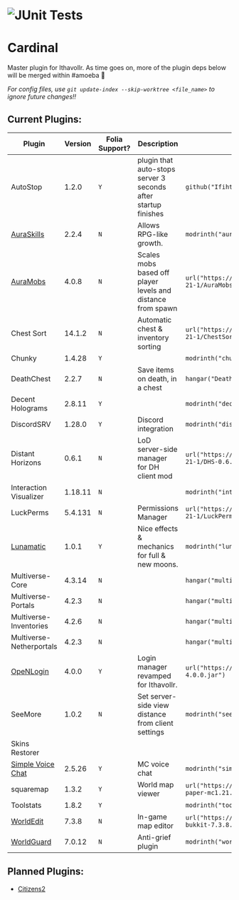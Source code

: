 # ![JUnit Tests](https://github.com/Ifiht/Cardinal/actions/workflows/gradle.yml/badge.svg)


# Cardinal

Master plugin for Ithavollr. As time goes on, more of the plugin deps below will be merged within #amoeba 🦠

_For config files, use `git update-index --skip-worktree <file_name>` to ignore future changes!!_

## Current Plugins:
| Plugin                                                             | Version | Folia Support? | Description                                                    | Gradle build string                                                                                              |
|--------------------------------------------------------------------|---------|----------------|----------------------------------------------------------------|------------------------------------------------------------------------------------------------------------------|
| AutoStop                                                           | 1.2.0   | `Y`            | plugin that auto-stops server 3 seconds after startup finishes | `github("Ifiht", "AutoStop", "v1.2.0", "AutoStop-1.2.0.jar")                                                   ` |
| [AuraSkills](https://github.com/Ifiht/AuraSkills)                  | 2.2.4   | `N`            | Allows RPG-like growth.                                        | `modrinth("auraskills", "2.2.4")                                                                               ` |
| [AuraMobs](https://github.com/Ifiht/AuraMobs)                      | 4.0.8   | `N`            | Scales mobs based off player levels and distance from spawn    | `url("https://github.com/Ifiht/Cardinal/raw/refs/heads/main/plugin_jars/mc1-21-1/AuraMobs-4.0.8.jar")          ` |
| Chest Sort                                                         | 14.1.2  | `N`            | Automatic chest & inventory sorting                            | `url("https://github.com/Ifiht/Cardinal/raw/refs/heads/main/plugin_jars/mc1-21-1/ChestSort-14.1.2.jar")        ` |
| Chunky                                                             | 1.4.28  | `Y`            |                                                                | `modrinth("chunky", "1.4.28")                                                                                  ` |
| DeathChest                                                         | 2.2.7   | `N`            | Save items on death, in a chest                                | `hangar("DeathChest", "2.2.7")                                                                                 ` |    
| Decent Holograms                                                   | 2.8.11  | `Y`            |                                                                | `modrinth("decentholograms", "2.8.11")                                                                         ` |
| DiscordSRV                                                         | 1.28.0  | `Y`            | Discord integration                                            | `modrinth("discordsrv", "1.28.0")                                                                              ` |
| Distant Horizons                                                   | 0.6.1   | `N`            | LoD server-side manager for DH client mod                      | `url("https://github.com/Ifiht/Cardinal/raw/refs/heads/main/plugin_jars/mc1-21-1/DHS-0.6.1_for_MC-1.21.1.jar") ` |
| Interaction Visualizer                                             | 1.18.11 | `N`            |                                                                | `modrinth("interactionvisualizer", "1.10.16")                                                                  ` |
| LuckPerms                                                          | 5.4.131 | `N`            | Permissions Manager                                            | `url("https://github.com/Ifiht/Cardinal/raw/refs/heads/main/plugin_jars/mc1-21-1/LuckPerms-Bukkit-5.4.131.jar")` |
| [Lunamatic](https://github.com/Ifiht/Lunatic)                      | 1.0.1   | `Y`            | Nice effects & mechanics for full & new moons.                 | `modrinth("lunamatic", "1.0.1")                                                                                ` |
| Multiverse-Core                                                    | 4.3.14  | `N`            |                                                                | `hangar("multiverse-core", "4.3.14")                                                                           ` |
| Multiverse-Portals                                                 | 4.2.3   | `N`            |                                                                | `hangar("multiverse-portals", "4.2.3")                                                                         ` |
| Multiverse-Inventories                                             | 4.2.6   | `N`            |                                                                | `hangar("multiverse-inventories", "4.2.6")                                                                     ` |
| Multiverse-Netherportals                                           | 4.2.3   | `N`            |                                                                | `hangar("multiverse-netherportals", "4.2.3")                                                                   ` |
| [OpeNLogin](https://github.com/Ifiht/OpeNLogin)                    | 4.0.0   | `Y`            | Login manager revamped for Ithavollr.                          | `url("https://github.com/Ifiht/OpeNLogin/releases/download/v4.0.0/OpenLogin-4.0.0.jar")                        ` |
| SeeMore                                                            | 1.0.2   | `N`            | Set server-side view distance from client settings             | `modrinth("seemore", "1.0.2")                                                                                  ` | 
| Skins Restorer                                                     |         |                |                                                                |                                                                                                                  |
| [Simple Voice Chat](https://modrinth.com/plugin/simple-voice-chat) | 2.5.26  | `Y`            | MC voice chat                                                  | `modrinth("simple-voice-chat", "bukkit-2.5.26")                                                                ` |
| squaremap                                                          | 1.3.2   | `Y`            | World map viewer                                               | `url("https://cdn.modrinth.com/data/PFb7ZqK6/versions/2WtLC9mv/squaremap-paper-mc1.21.1-1.3.2.jar")            ` |
| Toolstats                                                          | 1.8.2   | `Y`            |                                                                | `modrinth("toolstats", "1.8.2")                                                                                ` |
| [WorldEdit](https://modrinth.com/plugin/worldedit)                 | 7.3.8   | `N`            | In-game map editor                                             | `url("https://cdn.modrinth.com/data/1u6JkXh5/versions/ecqqLKUO/worldedit-bukkit-7.3.8.jar")                    ` |
| [WorldGuard](https://modrinth.com/plugin/worldguard)               | 7.0.12  | `N`            | Anti-grief plugin                                              | `modrinth("worldguard", "7.0.12")                                                                              ` |

## Planned Plugins:
- [Citizens2](https://github.com/CitizensDev/Citizens2)